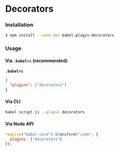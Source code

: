 # Decorators

### Installation

```sh
$ npm install --save-dev babel-plugin-decorators
```

### Usage

#### Via `.babelrc` (recommended)

**`.babelrc`**

```json
{
  "plugins": ["decorators"]
}
```

#### Via CLI

```sh
babel script.js --plugin decorators
```

#### Via Node API

```js
require("babel-core").transform("code", {
  plugins: ["decorators"]
});
```

